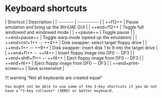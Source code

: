 # Keyboard shortcuts

<div class="compact" markdown>
| Shortcut                   | Description                                            |
| --------                   | -----------                                            |
| ++f12++                    | Pause emulation and bring up the WinUAE GUI            |
| ++end+f12++                | Toggle full windowed and windowed mode                 |
| ++pause++                  | Toggle pause                                           |
| ++end+pause++              | Toggle warp mode (speed up the emulation)              |
| ++end+ctrl+1++ -- ++4++    | Disk swapper: select target floppy drive               |
| ++end+1++ -- ++9++         | Disk swapper: insert disk 1 to 9 into the target drive |
| ++end+f1++ -- ++f4++       | Insert floppy image into DF0 -- DF3                    |
| ++end+shift+f1++ -- ++f4++ | Eject floppy image from DF0 -- DF3                     |
| ++end+f4++ | Eject floppy image from DF0 -- DF3                     |
| ++end+print-screen++       | Save screenshot                                        |
</div>

!!! warning "Not all keyboards are created equal"

    You might not be able to use some of the 3-key shortcuts if you do not
    have a *3-key rollover* (3KRO) or better keyboard.

